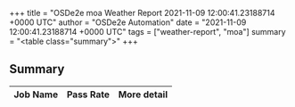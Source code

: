 +++
title = "OSDe2e moa Weather Report 2021-11-09 12:00:41.23188714 +0000 UTC"
author = "OSDe2e Automation"
date = "2021-11-09 12:00:41.23188714 +0000 UTC"
tags = ["weather-report", "moa"]
summary = "<table class=\"summary\"></table>"
+++
## Summary

| Job Name | Pass Rate | More detail |
|----------|-----------|-------------|





